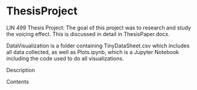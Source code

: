 # ThesisProject
LIN 499 Thesis Project: The goal of this project was to research and study the voicing effect. This is discussed in detail in ThesisPaper.docx.

DataVisualization is a folder containing TinyDataSheet.csv which includes all data collected, as well as Plots.ipynb, which is a Jupyter Notebook including the code used to do all visualizations. 


Description

Contents
